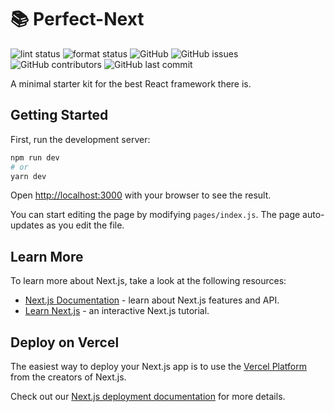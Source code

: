 # 📚 Perfect-Next

![lint status](https://github.com/rishiosaur/perfect-next/workflows/lint/badge.svg)
![format status](https://github.com/rishiosaur/perfect-next/workflows/format/badge.svg)
![GitHub](https://img.shields.io/github/license/rishiosaur/perfect-next)
![GitHub issues](https://img.shields.io/github/issues/rishiosaur/perfect-next)
![GitHub contributors](https://img.shields.io/github/contributors/rishiosaur/perfect-next)
![GitHub last commit](https://img.shields.io/github/last-commit/rishiosaur/perfect-next)

A minimal starter kit for the best React framework there is.

## Getting Started

First, run the development server:

```bash
npm run dev
# or
yarn dev
```

Open [http://localhost:3000](http://localhost:3000) with your browser to see the result.

You can start editing the page by modifying `pages/index.js`. The page auto-updates as you edit the file.

## Learn More

To learn more about Next.js, take a look at the following resources:

- [Next.js Documentation](https://nextjs.org/docs) - learn about Next.js features and API.
- [Learn Next.js](https://nextjs.org/learn) - an interactive Next.js tutorial.

## Deploy on Vercel

The easiest way to deploy your Next.js app is to use the [Vercel Platform](https://vercel.com/import?utm_medium=default-template&filter=next.js&utm_source=create-next-app&utm_campaign=create-next-app-readme) from the creators of Next.js.

Check out our [Next.js deployment documentation](https://nextjs.org/docs/deployment) for more details.
